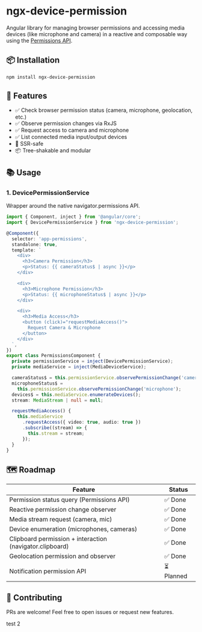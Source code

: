 # ngx-device-permission

Angular library for managing browser permissions and accessing media devices (like microphone and camera) in a reactive and composable way using the [Permissions API](https://developer.mozilla.org/en-US/docs/Web/API/Permissions_API).

## 📦 Installation

```bash
npm install ngx-device-permission
```

## 🚀 Features

- ✅ Check browser permission status (camera, microphone, geolocation, etc.)
- ✅ Observe permission changes via RxJS
- ✅ Request access to camera and microphone
- ✅ List connected media input/output devices
- 🔧 SSR-safe
- 📦 Tree-shakable and modular

## 📚 Usage

### 1. DevicePermissionService

Wrapper around the native navigator.permissions API.

```typescript
import { Component, inject } from '@angular/core';
import { DevicePermissionService } from 'ngx-device-permission';

@Component({
  selector: 'app-permissions',
  standalone: true,
  template: `
    <div>
      <h3>Camera Permission</h3>
      <p>Status: {{ cameraStatus$ | async }}</p>
    </div>

    <div>
      <h3>Microphone Permission</h3>
      <p>Status: {{ microphoneStatus$ | async }}</p>
    </div>

    <div>
      <h3>Media Access</h3>
      <button (click)="requestMediaAccess()">
        Request Camera & Microphone
      </button>
    </div>
  `,
})
export class PermissionsComponent {
  private permissionService = inject(DevicePermissionService);
  private mediaService = inject(MediaDeviceService);

  cameraStatus$ = this.permissionService.observePermissionChange('camera');
  microphoneStatus$ =
    this.permissionService.observePermissionChange('microphone');
  devices$ = this.mediaService.enumerateDevices();
  stream: MediaStream | null = null;

  requestMediaAccess() {
    this.mediaService
      .requestAccess({ video: true, audio: true })
      .subscribe((stream) => {
        this.stream = stream;
      });
  }
}
```

## 🗺 Roadmap

| Feature                                                  | Status     |
| -------------------------------------------------------- | ---------- |
| Permission status query (Permissions API)                | ✅ Done    |
| Reactive permission change observer                      | ✅ Done    |
| Media stream request (camera, mic)                       | ✅ Done    |
| Device enumeration (microphones, cameras)                | ✅ Done    |
| Clipboard permission + interaction (navigator.clipboard) | ✅ Done    |
| Geolocation permission and observer                      | ✅ Done    |
| Notification permission API                              | ⏳ Planned |

## 🤝 Contributing

PRs are welcome! Feel free to open issues or request new features.

test 2
